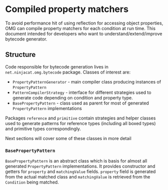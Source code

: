 # Compiled property matchers

To avoid performance hit of using reflection for accessing object properties, OMG can compile
property matchers for each condition at run time. This document intended for developers who want to 
understand/extend/improve bytecode generator.

## Structure

Code responsible for bytecode generation lives in `net.ninjacat.omg.bytecode` package. Classes of interest
are:
- `PropertyPatternGenerator` - main compiler class producing instances of `PropertyPattern`
- `PatternCompilerStrategy` - interface for different strategies used to generate code depending on condition and 
property type.
- `BasePropertyPattern` - class used as parent for most of generated `PropertyPattern` implementations

Packages `reference` and `primitive` contain strategies and helper classes used to generate patterns for
reference types (including all boxed types) and primitive types correspondingly.

Next sections will cover some of these classes in more detail

### `BasePropertyPattern`

`BasePropertyPattern` is an abstract class which is basis for almost all generated `PropertyPattern` implementations.
It provides constructor and getters for `property` and `matchingValue` fields. `property` field is generated from the
actual matched class and `matchingValue` is retrieved from the `Condition` being matched.
